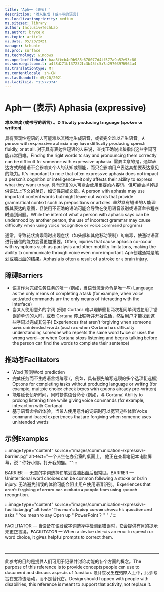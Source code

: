 ```yaml
---
title: 'Aph一 (表示) '
description: '难以生成 (或书写的语言) '
ms.localizationpriority: medium
ms.sitesec: library
author: InclusiveTechLab
ms.author: brycejo
ms.topic: article
ms.date: 05/20/2021
manager: krhunter
ms.prod: surface
ms.technology: windows
ms.openlocfilehash: baa3f0cb4d9b985c670077d41f577a9a52e93c80
ms.sourcegitcommit: a4f8d271b1372321c3b45fc5a7a29703976964a4
ms.translationtype: MT
ms.contentlocale: zh-CN
ms.lasthandoff: 05/20/2021
ms.locfileid: "11577374"
---
```

# <a name="aphasia-expressive"></a><span data-ttu-id="62afd-103">Aph一 (表示) </span><span class="sxs-lookup"><span data-stu-id="62afd-103">Aphasia (expressive)</span></span> 

**<span data-ttu-id="62afd-104">难以生成 (或书写的语言) 。</span><span class="sxs-lookup"><span data-stu-id="62afd-104">Difficulty producing language (spoken or written).</span></span>**

<span data-ttu-id="62afd-105">具有表现性短语的人可能难以流畅地生成语音，或者完全难以产生语音。</span><span class="sxs-lookup"><span data-stu-id="62afd-105">A person with expressive aphasia may have difficulty producing speech fluidly, or at all.</span></span> <span data-ttu-id="62afd-106">对于具有表达性短语的人来说，查找正确说出和指出这些字词可能非常困难。</span><span class="sxs-lookup"><span data-stu-id="62afd-106">Finding the right words to say and pronouncing them correctly can be difficult for someone with expressive aphasia.</span></span> <span data-ttu-id="62afd-107">需要注意的是，通常表达方式的短语不会影响某个人的认知或智能，而只会影响用户表达其想要表达意见的能力。</span><span class="sxs-lookup"><span data-stu-id="62afd-107">It's important to note that often expressive aphasia does not impact a person’s cognition or intelligence—it only affects their ability to express what they want to say.</span></span> <span data-ttu-id="62afd-108">具有短语的人可能会使用重要的内容词，但可能会掉掉提供语法上下文的单词，如词性词或文章。</span><span class="sxs-lookup"><span data-stu-id="62afd-108">A person with aphasia may use important content words but might leave out words that provide grammatical context such as prepositions or articles.</span></span> <span data-ttu-id="62afd-109">虽然具有短语的人能理解其表达的意图，但使用不正确的语法可能会导致在使用语音识别或语音命令程序时遇到问题。</span><span class="sxs-lookup"><span data-stu-id="62afd-109">While the intent of what a person with aphasia says can be understood by another person, the use of incorrect grammar may cause difficulty when using voice recognition or voice command programs.</span></span>

<span data-ttu-id="62afd-110">通常，导致花状病毒同时出现症状（如头部和其他移动限制）的病毒，使通过语音进行通信的能力变得更加重要。</span><span class="sxs-lookup"><span data-stu-id="62afd-110">Often, injuries that cause aphasia co-occur with symptoms such as paralysis and other mobility limitations, making the ability to communicate through voice even more important.</span></span> <span data-ttu-id="62afd-111">Aph创建通常是笔划或脑出血的结果。</span><span class="sxs-lookup"><span data-stu-id="62afd-111">Aphasia is often a result of a stroke or a brain injury.</span></span>

## <a name="barriers"></a><span data-ttu-id="62afd-112">障碍</span><span class="sxs-lookup"><span data-stu-id="62afd-112">Barriers</span></span>
* <span data-ttu-id="62afd-113">语言作为完成任务任务的唯一 (例如，当语音激活命令是唯一与) </span><span class="sxs-lookup"><span data-stu-id="62afd-113">Language as the only means of completing a task (for example, when voice activated commands are the only means of interacting with the interface)</span></span>
* <span data-ttu-id="62afd-114">当某人使用意外的字词 (例如 Cortana 难以理解重复两次相同单词或使用了错误的单词的人时，或者 Cortana 停止聆听并开始说话，然后用户才能找到这些字词以完成其句子) </span><span class="sxs-lookup"><span data-stu-id="62afd-114">Experiences that aren’t forgiving when someone uses unintended words (such as when Cortana has difficulty understanding someone who repeats the same word twice or uses the wrong word—or when Cortana stops listening and begins talking before the person can find the words to complete their sentence)</span></span> 

## <a name="facilitators"></a><span data-ttu-id="62afd-115">推动者</span><span class="sxs-lookup"><span data-stu-id="62afd-115">Facilitators</span></span>
* <span data-ttu-id="62afd-116">Word 预测</span><span class="sxs-lookup"><span data-stu-id="62afd-116">Word prediction</span></span>
* <span data-ttu-id="62afd-117">完成任务而不生成语言或编写 (，例如，具有预先编写选项的多个选项复选框) </span><span class="sxs-lookup"><span data-stu-id="62afd-117">Options for completing tasks without producing language or writing (for example, multiple choice check boxes with options already pre-written)</span></span>
* <span data-ttu-id="62afd-118">能够延长侦听时间，同时提供语音命令 (例如，与 Cortana) </span><span class="sxs-lookup"><span data-stu-id="62afd-118">Ability to prolong listening time while giving voice commands (for example, interaction with Cortana)</span></span>
* <span data-ttu-id="62afd-119">基于语音命令的体验，当某人使用意外的词语时可以宽容这些体验</span><span class="sxs-lookup"><span data-stu-id="62afd-119">Voice command-based experiences that are forgiving when someone uses unintended words</span></span>

## <a name="examples"></a><span data-ttu-id="62afd-120">示例</span><span class="sxs-lookup"><span data-stu-id="62afd-120">Examples</span></span>

:::image type="content" source="images/communication-expressive-barrier.jpg" alt-text="一个人坐在办公室的桌面上。 他正在查看笔记本电脑屏幕，说 &quot; 你好小娜，打开我的猫。&quot;":::

<span data-ttu-id="62afd-123">BARRIER — 无意的字词选择在笔划或脑出血后很常见。</span><span class="sxs-lookup"><span data-stu-id="62afd-123">BARRIER — Unintentional word choices can be common following a stroke or brain injury.</span></span> <span data-ttu-id="62afd-124">无法避免错误的体验可能会阻止用户使用语音识别。</span><span class="sxs-lookup"><span data-stu-id="62afd-124">Experiences that aren’t forgiving of errors can exclude a people from using speech recognition.</span></span>

:::image type="content" source="images/communication-expressive-facilitator.jpg" alt-text="The man's laptop screen shows his question and asks &quot; You mean to say Open up &quot; PowerPoint？ &quot; &quot; .":::

<span data-ttu-id="62afd-126">FACILITATOR — 当设备在语音或字词选择中检测到错误时，它会提供有用的提示来更正错误。</span><span class="sxs-lookup"><span data-stu-id="62afd-126">FACILITATOR — When a device detects an error in speech or word choice, it gives helpful prompts to correct them.</span></span> 


&nbsp;

[comment]: # (Footer 语句)
___
<span data-ttu-id="62afd-128">此参考的目的是提供人们可用于记录并讨论功能的各个方面的概念。</span><span class="sxs-lookup"><span data-stu-id="62afd-128">The purpose of this reference is to provide concepts people can use to document and discuss aspects of function.</span></span> <span data-ttu-id="62afd-129">设计应发生在残障人士中，此参考旨在支持该活动，而不是替代它。</span><span class="sxs-lookup"><span data-stu-id="62afd-129">Design should happen with people with disabilities, this reference is meant to support that activity, not replace it.</span></span> 